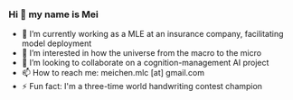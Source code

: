 ### Hi 👋 my name is Mei

- 🔭 I’m currently working as a MLE at an insurance company, facilitating model deployment
- 👀 I’m interested in how the universe from the macro to the micro
- 💞️ I’m looking to collaborate on a cognition-management AI project
- 📫 How to reach me: meichen.mlc [at] gmail.com
- ⚡ Fun fact: I'm a three-time world handwriting contest champion
